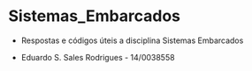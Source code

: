 # Sistemas_Embarcados

- Respostas e códigos úteis a disciplina Sistemas Embarcados

- Eduardo S. Sales Rodrigues - 14/0038558
